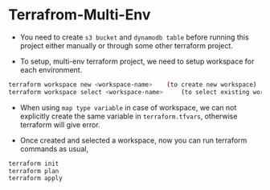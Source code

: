 # Terrafrom-Multi-Env

- You need to create `s3 bucket` and `dynamodb table` before running this project either manually or through some other terraform project.

- To setup, multi-env terraform project, we need to setup workspace for each environment.

```bash
terraform workspace new <workspace-name>    (to create new workspace)
terraform workspace select <workspace-name>     (to select existing workspace)
```

- When using `map type variable` in case of workspace, we can not explicitly create the same variable in `terraform.tfvars`, otherwise terraform will give error.

- Once created and selected a workspace, now you can run terraform commands as usual,

```bash
terraform init
terraform plan
terraform apply
```